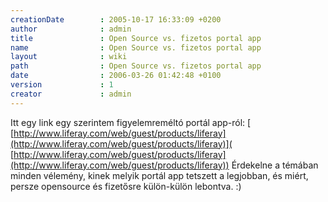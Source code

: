```yaml
---
creationDate        : 2005-10-17 16:33:09 +0200 
author              : admin 
title               : Open Source vs. fizetos portal app 
name                : Open Source vs. fizetos portal app 
layout              : wiki 
path                : Open Source vs. fizetos portal app 
date                : 2006-03-26 01:42:48 +0100 
version             : 1 
creator             : admin 
---
```

Itt egy link egy szerintem figyelemreméltó portál app-ról: [ [http://www.liferay.com/web/guest/products/liferay](http://www.liferay.com/web/guest/products/liferay)]( [http://www.liferay.com/web/guest/products/liferay](http://www.liferay.com/web/guest/products/liferay)) Érdekelne a témában minden vélemény, kinek melyik portál app tetszett a legjobban, és miért, persze opensource és fizetősre külön-külön lebontva. :)
